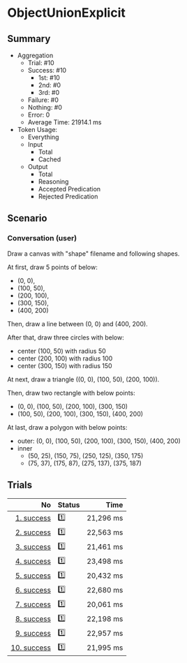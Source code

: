 # ObjectUnionExplicit
## Summary
  - Aggregation
    - Trial: #10
    - Success: #10
      - 1st: #10
      - 2nd: #0
      - 3rd: #0
    - Failure: #0
    - Nothing: #0
    - Error: 0
    - Average Time: 21914.1 ms
  - Token Usage:
    - Everything
    - Input
      - Total
      - Cached
    - Output
      - Total
      - Reasoning
      - Accepted Predication
      - Rejected Predication

## Scenario
### Conversation (user)
Draw a canvas with "shape" filename and following shapes.

At first, draw 5 points of below:

  - (0, 0),
  - (100, 50),
  - (200, 100),
  - (300, 150),
  - (400, 200)

Then, draw a line between (0, 0) and (400, 200).

After that, draw three circles with below:

  - center (100, 50) with radius 50
  - center (200, 100) with radius 100
  - center (300, 150) with radius 150

At next, draw a triangle ((0, 0), (100, 50), (200, 100)).

Then, draw two rectangle with below points:

  - (0, 0), (100, 50), (200, 100), (300, 150)
  - (100, 50), (200, 100), (300, 150), (400, 200)

At last, draw a polygon with below points:

  - outer: (0, 0), (100, 50), (200, 100), (300, 150), (400, 200)
  - inner
    - (50, 25), (150, 75), (250, 125), (350, 175)
    - (75, 37), (175, 87), (275, 137), (375, 187)

## Trials
No | Status | Time
---:|:-------|------:
[1. success](./trials/1.success.json) | 1️⃣ | 21,296 ms
[2. success](./trials/2.success.json) | 1️⃣ | 22,563 ms
[3. success](./trials/3.success.json) | 1️⃣ | 21,461 ms
[4. success](./trials/4.success.json) | 1️⃣ | 23,498 ms
[5. success](./trials/5.success.json) | 1️⃣ | 20,432 ms
[6. success](./trials/6.success.json) | 1️⃣ | 22,680 ms
[7. success](./trials/7.success.json) | 1️⃣ | 20,061 ms
[8. success](./trials/8.success.json) | 1️⃣ | 22,198 ms
[9. success](./trials/9.success.json) | 1️⃣ | 22,957 ms
[10. success](./trials/10.success.json) | 1️⃣ | 21,995 ms